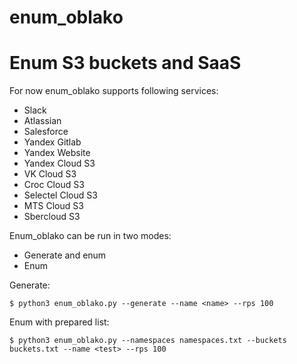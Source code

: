 # enum_oblako

# Enum S3 buckets and SaaS

For now enum_oblako supports following services:
- Slack
- Atlassian
- Salesforce
- Yandex Gitlab
- Yandex Website
- Yandex Cloud S3
- VK Cloud S3
- Croc Cloud S3
- Selectel Cloud S3
- MTS Cloud S3
- Sbercloud S3

Enum_oblako can be run in two modes:
- Generate and enum
- Enum

Generate:
```
$ python3 enum_oblako.py --generate --name <name> --rps 100
```
Enum with prepared list:
```
$ python3 enum_oblako.py --namespaces namespaces.txt --buckets buckets.txt --name <test> --rps 100
```
